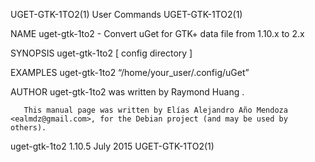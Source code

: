 UGET-GTK-1TO2(1)                                                                                                                                     User Commands                                                                                                                                     UGET-GTK-1TO2(1)

NAME
       uget-gtk-1to2 - Convert uGet for GTK+ data file from 1.10.x to 2.x

SYNOPSIS
       uget-gtk-1to2 [ config  directory ]

EXAMPLES
       uget-gtk-1to2  “/home/your_user/.config/uGet”

AUTHOR
       uget-gtk-1to2 was written by Raymond Huang <plushuang at users.sourceforge.net>.

       This manual page was written by Elías Alejandro Año Mendoza <ealmdz@gmail.com>, for the Debian project (and may be used by others).

uget-gtk-1to2 1.10.5                                                                                                                                   July 2015                                                                                                                                       UGET-GTK-1TO2(1)
